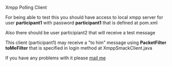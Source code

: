 <p>Xmpp Polling Client</p>
<p>
For being able to test this you should have access to local xmpp server for user <b> participant1</b> with password <b>participant1</b> that is defined at pom.xml
</p>
<p> 
Also there should be user participiant2 that will receive a test message
</p>
<p>
This client (participant1) may receive a "to him" message using <b>PacketFilter toMeFilter</b> that is specified in login method at XmppSmackClient.java
</p>
<p>
If you have any problems with it please <a href="dgsoloviev@gmail.com">mail me</a> 
</p>
